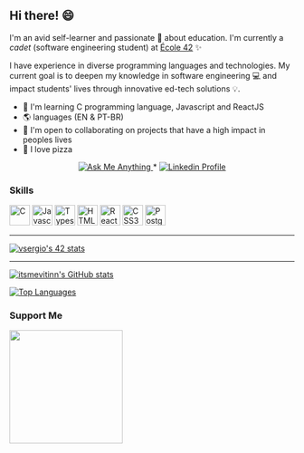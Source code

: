 ## Hi there! 😄

I'm an avid self-learner and passionate 💛 about education. I'm currently a _cadet_ (software engineering student) at [École 42](https://www.42sp.org.br/) ✨

I have experience in diverse programming languages and technologies. My current goal is to deepen my knowledge in software engineering 💻 and impact students' lives through innovative ed-tech solutions 💡.

* 🧠  I'm learning C programming language, Javascript and ReactJS
* 🌎  languages (EN & PT-BR)
* 🤝  I'm open to collaborating on projects that have a high impact in peoples lives
* 🍕  I love pizza


<p align="center">
	<a href="mailto:vsergio@student.42.rio">
		<img alt="Ask Me Anything" src="https://img.shields.io/badge/-Ask_me_anything-blueviolet?style=flat&logo=Gmail&logoColor=white&link=mailto:vsergio@student.42.rio" />
	</a>
	<span> * </span>
	<a href="https://www.linkedin.com/in/itsmevitinn/">
		<img alt="Linkedin Profile" src="https://img.shields.io/badge/-Linkedin_Profile-0072b1?style=flat&logo=Linkedin&logoColor=white&link=https://www.linkedin.com/in/itsmevitinn/" />
	</a>
</p>

### Skills

<p align="left">
<a href="https://docs.microsoft.com/en-us/cpp/?view=msvc-170" target="_blank" rel="noreferrer"><img src="https://raw.githubusercontent.com/danielcranney/readme-generator/main/public/icons/skills/c-colored.svg" width="36" height="36" alt="C" /></a>
<a href="https://developer.mozilla.org/en-US/docs/Web/JavaScript" target="_blank" rel="noreferrer"><img src="https://raw.githubusercontent.com/danielcranney/readme-generator/main/public/icons/skills/javascript-colored.svg" width="36" height="36" alt="Javascript" /></a>
<a href="https://www.typescriptlang.org/" target="_blank" rel="noreferrer"><img src="https://raw.githubusercontent.com/danielcranney/readme-generator/main/public/icons/skills/typescript-colored.svg" width="36" height="36" alt="Typescript" /></a>
<a href="https://developer.mozilla.org/en-US/docs/Glossary/HTML5" target="_blank" rel="noreferrer"><img src="https://raw.githubusercontent.com/danielcranney/readme-generator/main/public/icons/skills/html5-colored.svg" width="36" height="36" alt="HTML5" /></a>
<a href="https://reactjs.org/" target="_blank" rel="noreferrer"><img src="https://raw.githubusercontent.com/danielcranney/readme-generator/main/public/icons/skills/react-colored.svg" width="36" height="36" alt="React" /></a>
<a href="https://developer.mozilla.org/en-US/docs/Glossary/CSS" target="_blank" rel="noreferrer"><img src="https://raw.githubusercontent.com/danielcranney/readme-generator/main/public/icons/skills/css3-colored.svg" width="36" height="36" alt="CSS3" /></a>
<a href="https://www.postgresql.org/" target="_blank" rel="noreferrer"><img src="https://raw.githubusercontent.com/danielcranney/readme-generator/main/public/icons/skills/postgresql-colored.svg" width="36" height="36" alt="PostgreSQL" /></a>
</p>

---

<a href="https://github.com/JaeSeoKim/badge42"><img src="https://badge42.vercel.app/api/v2/cl55varx3004509mkvma7jwug/stats?cursusId=21&coalitionId=undefined" alt="vsergio's 42 stats" /></a>
 
---

<a href="http://www.github.com/itsmevitinn"><img src="https://github-readme-stats.vercel.app/api?username=itsmevitinn&show_icons=true&hide=&count_private=true&title_color=3382ed&text_color=ffffff&icon_color=3382ed&bg_color=171717&hide_border=true&show_icons=true" alt="itsmevitinn's GitHub stats" /></a>

<a href="https://github.com/itsmevitinn" align="left"><img src="https://github-readme-stats.vercel.app/api/top-langs/?username=itsmevitinn&layout=compact&title_color=3382ed&text_color=ffffff&icon_color=3382ed&bg_color=171717&hide_border=true&locale=en&custom_title=Top%20%Languages" alt="Top Languages" /></a>

### Support Me

<a href="https://www.buymeacoffee.com/marcondesvitinn"><img src="https://cdn.buymeacoffee.com/buttons/v2/default-yellow.png" width="200" /></a>
